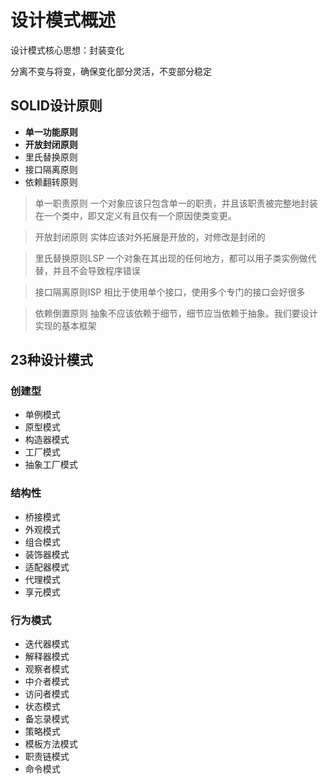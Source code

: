 # 设计模式概述

设计模式核心思想：封装变化

分离不变与将变，确保变化部分灵活，不变部分稳定

## SOLID设计原则

* **单一功能原则**
* **开放封闭原则**
* 里氏替换原则
* 接口隔离原则
* 依赖翻转原则

> 单一职责原则
> 一个对象应该只包含单一的职责，并且该职责被完整地封装在一个类中，即又定义有且仅有一个原因使类变更。

> 开放封闭原则
> 实体应该对外拓展是开放的，对修改是封闭的

> 里氏替换原则LSP
> 一个对象在其出现的任何地方，都可以用子类实例做代替，并且不会导致程序错误

> 接口隔离原则ISP
> 相比于使用单个接口，使用多个专门的接口会好很多

> 依赖倒置原则
> 抽象不应该依赖于细节，细节应当依赖于抽象。我们要设计实现的基本框架


## 23种设计模式

### 创建型

* 单例模式
* 原型模式
* 构造器模式
* 工厂模式
* 抽象工厂模式

### 结构性

* 桥接模式
* 外观模式
* 组合模式
* 装饰器模式
* 适配器模式
* 代理模式
* 享元模式

### 行为模式

* 迭代器模式
* 解释器模式
* 观察者模式
* 中介者模式
* 访问者模式
* 状态模式
* 备忘录模式
* 策略模式
* 模板方法模式
* 职责链模式
* 命令模式

